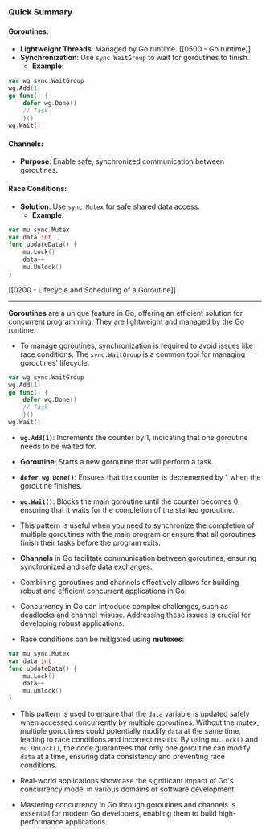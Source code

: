 ### Quick Summary
#### Goroutines:
- **Lightweight Threads**: Managed by Go runtime. [[0500 - Go runtime]]
- **Synchronization**: Use `sync.WaitGroup` to wait for goroutines to finish.
    - **Example**:
```go
var wg sync.WaitGroup  
wg.Add(1)  
go func() {  
	defer wg.Done()  
	// Task  
	}()  
wg.Wait()
```
#### Channels:
- **Purpose**: Enable safe, synchronized communication between goroutines.
#### Race Conditions:
- **Solution**: Use `sync.Mutex` for safe shared data access.
    - **Example**:
```go
var mu sync.Mutex  
var data int  
func updateData() {  
	mu.Lock()  
	data++  
	mu.Unlock()  
}
```

 [[0200 - Lifecycle and Scheduling of a Goroutine]]
 
---
 
 **Goroutines** are a unique feature in Go, offering an efficient solution for concurrent programming. They are lightweight and managed by the Go runtime. 
- To manage goroutines, synchronization is required to avoid issues like race conditions. The `sync.WaitGroup` is a common tool for managing goroutines' lifecycle. 
```go
var wg sync.WaitGroup  
wg.Add(1)  
go func() {  
	defer wg.Done()  
	// Task  
	}()  
wg.Wait()
```

 - **`wg.Add(1)`**: Increments the counter by 1, indicating that one goroutine needs to be waited for.
 - **Goroutine**: Starts a new goroutine that will perform a task.
 - **`defer wg.Done()`**: Ensures that the counter is decremented by 1 when the goroutine finishes.
 - **`wg.Wait()`**: Blocks the main goroutine until the counter becomes 0, ensuring that it waits for the completion of the started goroutine.
 - This pattern is useful when you need to synchronize the completion of multiple goroutines with the main program or ensure that all goroutines finish their tasks before the program exits.
 
- **Channels** in Go facilitate communication between goroutines, ensuring synchronized and safe data exchanges. 
- Combining goroutines and channels effectively allows for building robust and efficient concurrent applications in Go. 
- Concurrency in Go can introduce complex challenges, such as deadlocks and channel misuse. Addressing these issues is crucial for developing robust applications. 
- Race conditions can be mitigated using **mutexes**:
```go
var mu sync.Mutex  
var data int  
func updateData() {  
	mu.Lock()  
	data++  
	mu.Unlock()  
}
```
   - This pattern is used to ensure that the `data` variable is updated safely when accessed concurrently by multiple goroutines. Without the mutex, multiple goroutines could potentially modify `data` at the same time, leading to race conditions and incorrect results. By using `mu.Lock()` and `mu.Unlock()`, the code guarantees that only one goroutine can modify `data` at a time, ensuring data consistency and preventing race conditions.
   
-  Real-world applications showcase the significant impact of Go's concurrency model in various domains of software development. 
- Mastering concurrency in Go through goroutines and channels is essential for modern Go developers, enabling them to build high-performance applications.